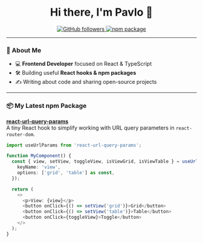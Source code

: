 <h1 align="center">Hi there, I'm Pavlo 👋</h1>

<p align="center">
  <a href="https://github.com/your-username">
    <img src="https://img.shields.io/github/followers/your-username?label=Follow&style=social" alt="GitHub followers"/>
  </a>
  <a href="https://www.npmjs.com/package/react-url-query-params">
    <img src="https://img.shields.io/npm/v/react-url-query-params?color=blue&label=npm%20package" alt="npm package"/>
  </a>
</p>

---

### 🚀 About Me
- 💻 **Frontend Developer** focused on React & TypeScript
- 🛠 Building useful **React hooks & npm packages**
- ✍ Writing about code and sharing open-source projects

---

### 📦 My Latest npm Package
**[react-url-query-params](https://www.npmjs.com/package/react-url-query-params)**  
A tiny React hook to simplify working with URL query parameters in `react-router-dom`.

```ts
import useUrlParams from 'react-url-query-params';

function MyComponent() {
  const { view, setView, toggleView, isViewGrid, isViewTable } = useUrlParams({
    keyName: 'view',
    options: ['grid', 'table'] as const,
  });

  return (
    <>
      <p>View: {view}</p>
      <button onClick={() => setView('grid')}>Grid</button>
      <button onClick={() => setView('table')}>Table</button>
      <button onClick={toggleView}>Toggle</button>
    </>
  );
}
